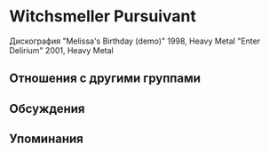 # Witchsmeller Pursuivant

Дискография
"Melissa's Birthday (demo)" 1998, Heavy Metal
"Enter Delirium" 2001, Heavy Metal

## Отношения с другими группами


## Обсуждения


## Упоминания

